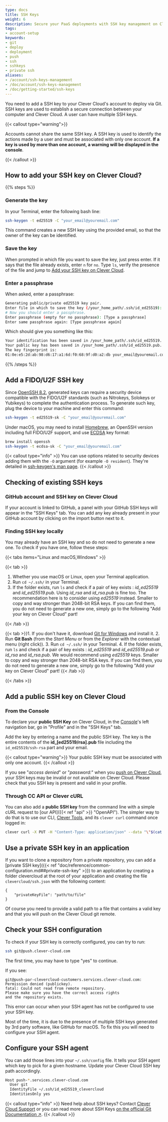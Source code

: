 ```yaml
---
type: docs
title: SSH Keys
weight: 6
description: Secure your PaaS deployments with SSH key management on Clever Cloud. Learn how to generate, add, and manage SSH keys for secure access to your services.
tags:
- account-setup
keywords:
- git
- deploy
- deployment
- push
- ssh
- sshkeys
- private ssh
aliases:
- /account/ssh-keys-management
- /doc/account/ssh-keys-management
- /doc/getting-started/ssh-keys
---
```


You need to add a SSH key to your Clever Cloud's account to deploy via Git.
SSH keys are used to establish a secure connection between your computer and Clever Cloud. A user can have multiple SSH keys.

{{< callout type="warning">}}

  Accounts cannot share the same SSH key. A SSH key is used to identify the actions made by a user and must be
  associated with only one account. **If a key is used by more than one account, a warning will be displayed in the console**.

{{< /callout >}}

## How to add your SSH key on Clever Cloud?

{{% steps %}}

### Generate the key

In your Terminal, enter the following bash line:

```bash
ssh-keygen -t ed25519 -C "your_email@youremail.com"
```

This command creates a new SSH key using the provided email, so that the owner of the key can be identified.

### Save the key

When prompted in which file you want to save the key, just press enter.
If it says that the file already exists, enter `n` for `no`.
Type `ls`, verify the presence of the file and jump to [Add your SSH key on Clever Cloud](#add-a-public-ssh-key-on-clever-cloud).

### Enter a passphrase

When asked, enter a passphrase:

```bash
Generating public/private ed25519 key pair.
Enter file in which to save the key (/your_home_path/.ssh/id_ed25519):
# Now you should enter a passphrase.
Enter passphrase (empty for no passphrase): [Type a passphrase]
Enter same passphrase again: [Type passphrase again]
```

Which should give you something like this:

```bash
Your identification has been saved in /your_home_path/.ssh/id_ed25519.
Your public key has been saved in /your_home_path/.ssh/id_ed25519.pub.
The key fingerprint is:
01:0e:e5:2d:ab:98:d6:17:a1:6d:f0:68:9f:d0:a2:db your_email@youremail.com
```

{{% /steps %}}

## Add a FIDO/U2F SSH key

Since [OpenSSH 8.2](https://www.openssh.com/txt/release-8.2 ), generated keys can require a security device compatible with the FIDO/U2F standards (such as Nitrokeys, Solokeys or Yubikeys) to complete the authentication process. To generate such key, plug the device to your machine and enter this command:

```bash
ssh-keygen -t ed25519-sk -C "your_email@youremail.com"
```

Under macOS, you may need to install [Homebrew](https://brew.sh/), an OpenSSH version including full FIDO/U2F support, and use [ECDSA](https://en.wikipedia.org/wiki/Elliptic_Curve_Digital_Signature_Algorithm) key format:

```bash
brew install openssh
ssh-keygen -t ecdsa-sk -C "your_email@youremail.com"
```

{{< callout type="info" >}}
  You can use options related to security devices adding them with the `-O` argument (for example `-O resident`). They're detailed in [ssh-keygen's man page](https://man.openbsd.org/ssh-keygen#FIDO_AUTHENTICATOR).
{{< /callout >}}

## Checking of existing SSH keys

### GitHub account and SSH key on Clever Cloud

If your account is linked to GitHub, a panel with your GitHub SSH keys will appear in the "SSH Keys" tab.
You can add any key already present in your GitHub account by clicking on the import button next to it.

### Finding SSH key locally

You may already have an SSH key and so do not need to generate a new one. To check if you have one, follow these steps:

{{< tabs items="Linux and macOS,Windows" >}}

{{< tab >}}

1. Whether you use macOS or Linux, open your Terminal application.
2. Run `cd ~/.ssh/` in your Terminal.
3. If the folder exists, run `ls` and check if a pair of key exists : *id_ed25519* and *id_ed25519.pub*.
Using *id_rsa* and *id_rsa.pub* is fine too. The recommendation here is to consider using *ed25519* instead.
Smaller to copy and way stronger than 2048-bit RSA keys.
If you can find them, you do not need to generate a new one, simply go to the following
"Add your key on Clever Cloud" part!

{{< /tab >}}

{{< tab >}}1. If you don't have it, download [Git for Windows](https://git-for-windows.GitHub.io/) and install it.
2. Run **Git Bash** (from the *Start Menu* or from the *Explorer* with the contextual menu (right click)).
3. Run `cd ~/.ssh/` in your Terminal.
4. If the folder exists, run `ls` and check if a pair of key exists : *id_ed25519* and *id_ed25519.pub* or *id_rsa* and *id_rsa.pub*. We would recommend using *ed25519* keys. Smaller to copy and way stronger than 2048-bit RSA keys. If you can find them, you do not need to generate a new one, simply go to the following "Add your key on Clever Cloud" part!
{{< /tab >}}

{{< /tabs >}}

## Add a public SSH key on Clever Cloud

### From the Console

To declare your **public SSH Key** on Clever Cloud, in the [Console](https://console.clever-cloud.com)'s left navigation bar, go in "Profile" and in the "SSH Keys" tab.

Add the key by entering a name and the public SSH key. The key is the entire contents of the **id_[ed25519/rsa].pub** file including the `id_ed25519/ssh-rsa` part and your email.

{{< callout type="warning">}}
Your public SSH key must be associated with only one account.
{{< /callout >}}

If you see "*access denied*" or "*password:*" when you [push on Clever Cloud](../../quickstart/#choose-how-to-deploy), your SSH keys may be invalid or not available on Clever Cloud. Please check that you SSH key is present and valid in your profile.

### Through CC API or Clever cURL

You can also add a **public SSH key** from the command line with a simple cURL request to [our API]({{< ref "api" >}} "OpenAPI"). The simpler way to do that is to use our CLI, [Clever Tools](https://github.com/CleverCloud/clever-tools), and its `clever curl` command once logged in:

```bash
clever curl -X PUT -H "Content-Type: application/json" --data "\"$(cat ~/.ssh/yourkey.pub)\"" https://api.clever-cloud.com/v2/self/keys/newkeyname
```

## Use a private SSH key in an application

If you want to clone a repository from a private repository, you can add a [private SSH key]({{< ref "doc/reference/common-configuration.md##private-ssh-key" >}}) to an application by creating a folder clevercloud at the root of your application and creating the file `clevercloud/ssh.json` with the following content:

```json{filename="clevercloud/ssh.json"}
{
    "privateKeyFile": "path/to/file"
}
```

Of course you need to provide a valid path to a file that contains a valid key and that you will push on the Clever Cloud git remote.

## Check your SSH configuration

To check if your SSH key is correctly configured, you can try to run:

```bash
ssh git@push.clever-cloud.com
```

The first time, you may have to type "yes" to continue.

If you see:

```text
git@push-par-clevercloud-customers.services.clever-cloud.com: Permission denied (publickey).
fatal: Could not read from remote repository.
Please make sure you have the correct access rights
and the repository exists.
```

This error can occur when your SSH agent has not be configured to use your SSH key.

Most of the time, it is due to the presence of multiple SSH keys generated by 3rd party software, like GitHub for macOS.
To fix this you will need to configure your SSH agent.

## Configure your SSH agent

You can add those lines into your `~/.ssh/config` file. It tells your SSH agent which key to pick for a given hostname. Update your Clever Cloud SSH key path accordingly.

```bash {filename= "~/.ssh/config"}
Host push-*.services.clever-cloud.com
  User git
  IdentityFile ~/.ssh/id_ed25519_clevercloud
  IdentitiesOnly yes
```

{{< callout type="info" >}}
Need help about SSH keys?
Contact [Clever Cloud Support](https://console.clever-cloud.com/ticket-center-choice) or you can read more about SSH Keys [on the official Git Documentation ↗](https://git-scm.com/book/en/Git-on-the-Server-Generating-Your-SSH-Public-Key).
{{< /callout >}}
